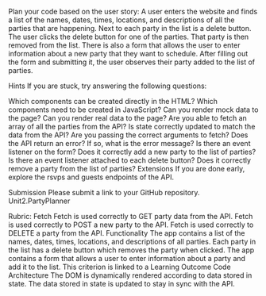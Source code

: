 Plan your code based on the user story: 
A user enters the website and finds a list of the names, dates, times, locations, and descriptions of all the parties that are happening.
Next to each party in the list is a delete button. The user clicks the delete button for one of the parties. That party is then removed from the list.
There is also a form that allows the user to enter information about a new party that they want to schedule. After filling out the form and submitting it, the user observes their party added to the list of parties.

Hints
If you are stuck, try answering the following questions:

Which components can be created directly in the HTML? Which components need to be created in JavaScript?
Can you render mock data to the page?
Can you render real data to the page?
Are you able to fetch an array of all the parties from the API?
Is state correctly updated to match the data from the API?
Are you passing the correct arguments to fetch?
Does the API return an error? If so, what is the error message?
Is there an event listener on the form? Does it correctly add a new party to the list of parties?
Is there an event listener attached to each delete button? Does it correctly remove a party from the list of parties?
Extensions
If you are done early, explore the rsvps and guests endpoints of the API.

Submission
Please submit a link to your GitHub repository. Unit2.PartyPlanner

Rubric:
Fetch
Fetch is used correctly to GET party data from the API.
Fetch is used correctly to POST a new party to the API.
Fetch is used correctly to DELETE a party from the API.
Functionality
The app contains a list of the names, dates, times, locations, and descriptions of all parties.
Each party in the list has a delete button which removes the party when clicked.
The app contains a form that allows a user to enter information about a party and add it to the list.
This criterion is linked to a Learning Outcome
Code Architecture
The DOM is dynamically rendered according to data stored in state.
The data stored in state is updated to stay in sync with the API.
